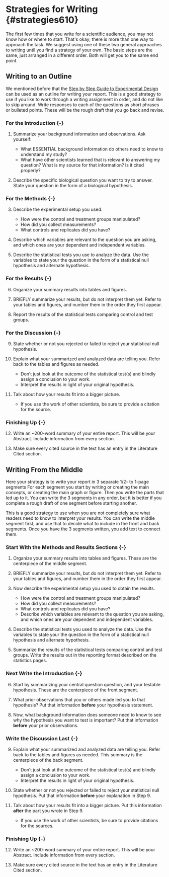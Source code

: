 # Strategies for Writing {#strategies610}

The first few times that you write for a scientific audience, you may not know how or where to start. That's okay; there is more than one way to approach the task. We suggest using one of these two general approaches to writing until you find a strategy of your own. The basic steps are the same, just arranged in a different order. Both will get you to the same end point.


## Writing to an Outline

We mentioned before that the [Step by Step Guide to Experimental Design](#expdesign210) can be used as an outline for writing your report. This is a good strategy to use if you like to work through a writing assignment in order, and do not like to skip around. Write responses to each of the questions as short phrases or bulleted points. These will be the rough draft that you go back and revise.

### For the Introduction {-}

1. Summarize your background information and observations. Ask yourself:
    + What ESSENTIAL background information do others need to know to understand my study? 
    + What have other scientists learned that is relevant to answering my question? What is my source for that information? Is it cited properly?

2. Describe the specific biological question you want to try to answer. State your question in the form of a biological hypothesis. 


### For the Methods {-}

3. Describe the experimental setup you used.
    + How were the control and treatment groups manipulated?
    + How did you collect measurements?
    + What controls and replicates did you have? 

4. Describe which variables are relevant to the question you are asking, and which ones are your dependent and independent variables. 

5. Describe the statistical tests you use to analyze the data. Use the variables to state your the question in the form of a statistical null hypothesis and alternate hypothesis. 


### For the Results {-}

6. Organize your summary results into tables and figures.

7. BRIEFLY summarize your results, but do not interpret them yet. Refer to your tables and figures, and number them in the order they first appear.

8. Report the results of the statistical tests comparing control and test groups.


### For the Discussion {-}

9. State whether or not you rejected or failed to reject your statistical null hypothesis. 

10. Explain what your summarized and analyzed data are telling you. Refer back to the tables and figures as needed.
    + Don’t just look at the outcome of the statistical test(s) and blindly assign a conclusion to your work. 
    + Interpret the results in light of your original hypothesis.

11. Talk about how your results fit into a bigger picture. 
    + If you use the work of other scientists, be sure to provide a citation for the source.


### Finishing Up {-}

12. Write an ~200-word summary of your entire report. This will be your Abstract. Include information from every section.

13. Make sure every cited source in the text has an entry in the Literature Cited section.


## Writing From the Middle

Here your strategy is to write your report in 3 separate 1/2- to 1-page segments For each segment you start by writing or creating the main concepts, or creating the main graph or figure. Then you write the parts that led up to it. You can write the 3 segments in any order, but it is better if you complete a rough draft of one segment before starting another. 

This is a good strategy to use when you are not completely sure what readers need to know to interpret your results. You can write the middle segment first, and use that to decide what to include in the front and back segments. Once you have the 3 segments written, you add text to connect them.


### Start With the Methods and Results Sections {-}

1. Organize your summary results into tables and figures. These are the centerpiece of the middle segment.

2. BRIEFLY summarize your results, but do not interpret them yet. Refer to your tables and figures, and number them in the order they first appear.

3. Now describe the experimental setup you used to obtain the results.
    + How were the control and treatment groups manipulated?
    + How did you collect measurements?
    + What controls and replicates did you have? 
    + Describe which variables are relevant to the question you are asking, and which ones are your dependent and independent variables. 

4. Describe the statistical tests you used to analyze the data. Use the variables to state your the question in the form of a statistical null hypothesis and alternate hypothesis. 

5. Summarize the results of the statistical tests comparing control and test groups. Write the results out in the reporting format described on the statistics pages.


### Next Write the  Introduction {-}

6. Start by summarizing your central question question, and your testable hypothesis. These are the centerpiece of the front segment.

7. What prior observations that you or others made led you to that hypothesis? Put that information __before__ your hypothesis statement. 

8. Now, what background information does someone need to know to see why the hypothesis you want to test is important? Put that information __before__ your prior observations. 


### Write the Discussion Last {-}

9. Explain what your summarized and analyzed data are telling you. Refer back to the tables and figures as needed. This summary is the centerpiece of the back segment.
    + Don’t just look at the outcome of the statistical test(s) and blindly assign a conclusion to your work. 
    + Interpret the results in light of your original hypothesis.

10. State whether or not you rejected or failed to reject your statistical null hypothesis. Put that information __before__ your explanation in Step 9. 

11. Talk about how your results fit into a bigger picture. Put this information __after__ the part you wrote in Step 9.
    + If you use the work of other scientists, be sure to provide citations for the sources.


### Finishing Up {-}

12. Write an ~200-word summary of your entire report. This will be your Abstract. Include information from every section.

13. Make sure every cited source in the text has an entry in the Literature Cited section.
